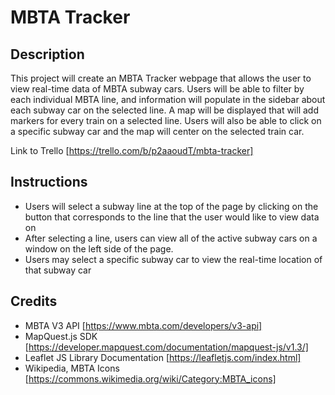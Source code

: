 # MBTA Tracker

## Description
This project will create an MBTA Tracker webpage that allows the user to view real-time data of MBTA subway cars. Users will be able to filter by each individual MBTA line, and information will populate in the sidebar about each subway car on the selected line. A map will be displayed that will add markers for every train on a selected line. Users will also be able to click on a specific subway car and the map will center on the selected train car.

Link to Trello [https://trello.com/b/p2aaoudT/mbta-tracker]

## Instructions
- Users will select a subway line at the top of the page by clicking on the button that corresponds to the line that the user would like to view data on
- After selecting a line, users can view all of the active subway cars on a window on the left side of the page.
- Users may select a specific subway car to view the real-time location of that subway car

## Credits
- MBTA V3 API [https://www.mbta.com/developers/v3-api]
- MapQuest.js SDK [https://developer.mapquest.com/documentation/mapquest-js/v1.3/]
- Leaflet JS Library Documentation [https://leafletjs.com/index.html]
- Wikipedia, MBTA Icons [https://commons.wikimedia.org/wiki/Category:MBTA_icons]